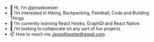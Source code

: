 - 👋 Hi, I’m @jessekoester
- 👀 I’m interested in Hiking, Backpacking, Paintball, Code and Building Things
- 🌱 I’m currently learning React Hooks, GraphQl and React Native
- 💞️ I’m looking to collaborate on any sort of fun projects
- 📫 How to reach me JesseKoester@gmail.com

<!---
jessekoester/jessekoester is a ✨ special ✨ repository because its `README.md` (this file) appears on your GitHub profile.
You can click the Preview link to take a look at your changes.
--->
